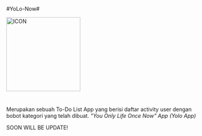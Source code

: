 #YoLo-Now#


<img width="195" alt="ICON" src="https://user-images.githubusercontent.com/112049376/207520729-f789f223-9702-4d52-883e-728912d96657.png">

#
Merupakan sebuah To-Do List App yang berisi daftar activity user dengan bobot kategori yang telah dibuat.
*"You Only Life Once Now" App (Yolo App)*

SOON WILL BE UPDATE!
